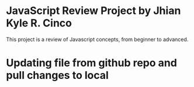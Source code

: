 # JavaScript Review Project by Jhian Kyle R. Cinco
This project is a review of Javascript concepts, from beginner to advanced.

# Updating file from github repo and pull changes to local
